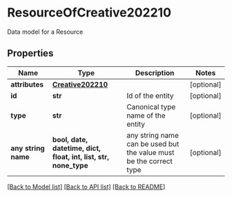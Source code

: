 # ResourceOfCreative202210

Data model for a Resource

## Properties
Name | Type | Description | Notes
------------ | ------------- | ------------- | -------------
**attributes** | [**Creative202210**](Creative202210.md) |  | [optional] 
**id** | **str** | Id of the entity | [optional] 
**type** | **str** | Canonical type name of the entity | [optional] 
**any string name** | **bool, date, datetime, dict, float, int, list, str, none_type** | any string name can be used but the value must be the correct type | [optional]

[[Back to Model list]](../README.md#documentation-for-models) [[Back to API list]](../README.md#documentation-for-api-endpoints) [[Back to README]](../README.md)


